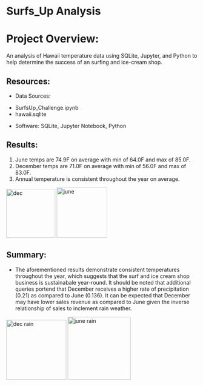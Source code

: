 # Surfs_Up Analysis 

# Project Overview:
An analysis of Hawaii temperature data using SQLite, Jupyter, and Python to help determine the success of an surfing and ice-cream shop. 

## Resources:

* Data Sources:
- SurfsUp_Challenge.ipynb
- hawaii.sqlite

* Software: SQLite, Jupyter Notebook, Python

## Results:
1. June temps are 74.9F on average with min of 64.0F and max of 85.0F.
2. December temps are 71.0F on average with min of 56.0F and max of 83.0F.
3. Annual temperature is consistent throughout the year on average. 

<img width="129" alt="dec" src="https://user-images.githubusercontent.com/93015602/154887306-47ecf2a9-d927-4b28-aa41-146b5b8a0381.png">

<img width="133" alt="june" src="https://user-images.githubusercontent.com/93015602/154887309-900b51ac-1368-421a-9b91-89d420f022a4.png">


## Summary:

* The aforementioned results demonstrate consistent temperatures throughout the year, which suggests that the surf and ice cream shop business is sustainabale year-round. It should be noted that additional queries portend that December receives a higher rate of precipitation (0.21) as compared to June (0.136). It can be expected that December may have lower sales revenue as compared to June given the inverse relationship of sales to inclement rain weather. 

<img width="158" alt="dec rain" src="https://user-images.githubusercontent.com/93015602/154887305-199dcc6b-d6a7-4e06-9a7e-c4b9a637e2b6.png">

<img width="166" alt="june rain" src="https://user-images.githubusercontent.com/93015602/154887308-b27d83e2-63dc-43d0-a782-585009fc9471.png">